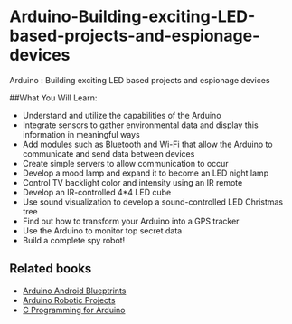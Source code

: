 # Arduino-Building-exciting-LED-based-projects-and-espionage-devices
Arduino : Building exciting LED based projects and espionage devices

##What You Will Learn:

* Understand and utilize the capabilities of the Arduino
* Integrate sensors to gather environmental data and display this information in meaningful ways
* Add modules such as Bluetooth and Wi-Fi that allow the Arduino to communicate and send data between devices
* Create simple servers to allow communication to occur
* Develop a mood lamp and expand it to become an LED night lamp
* Control TV backlight color and intensity using an IR remote
* Develop an IR-controlled 4*4 LED cube
* Use sound visualization to develop a sound-controlled LED Christmas tree
* Find out how to transform your Arduino into a GPS tracker
* Use the Arduino to monitor top secret data
* Build a complete spy robot!

## Related books
- [Arduino Android Blueptrints](https://www.packtpub.com/hardware-and-creative/arduino-android-blueprints?utm_source=github&utm_medium=repository&utm_campaign=9781784390389)
- [Arduino Robotic Projects](https://www.packtpub.com/hardware-and-creative/arduino-robotic-projects?utm_source=github&utm_medium=repository&utm_campaign=9781783989829)
- [C Programming for Arduino](https://www.packtpub.com/hardware-and-creative/c-programming-arduino?utm_source=github&utm_medium=repository&utm_campaign=9781849517584)
